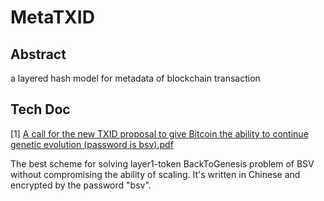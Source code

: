 # MetaTXID

## Abstract

a layered hash model for metadata of blockchain transaction



## Tech Doc

[1] [A call for the new TXID proposal to give Bitcoin the ability to continue genetic evolution (password is bsv).pdf](https://github.com/TuringBitChain/MetaTXID/files/8801522/A.call.for.the.NewTXID.proposal.to.give.Bitcoin.the.ability.to.continue.genetic.evolution.password.is.bsv.pdf)

The best scheme for solving layer1-token BackToGenesis problem of BSV without compromising the ability of scaling. It's written in Chinese and encrypted by the password "bsv".
